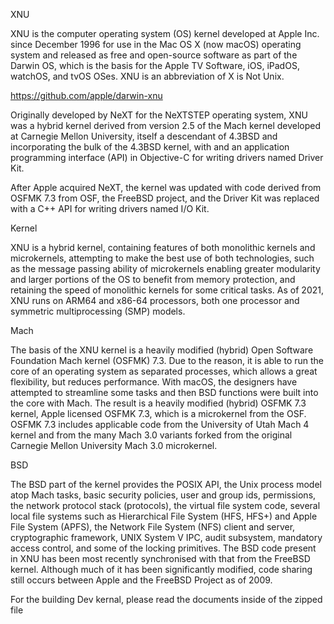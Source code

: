 
XNU

XNU is the computer operating system (OS) kernel developed at Apple Inc. since December 1996 for use in the Mac OS X (now macOS) operating system and released as free and open-source software as part of the Darwin OS, which is the basis for the Apple TV Software, iOS, iPadOS, watchOS, and tvOS OSes. XNU is an abbreviation of X is Not Unix.

https://github.com/apple/darwin-xnu

Originally developed by NeXT for the NeXTSTEP operating system, XNU was a hybrid kernel derived from version 2.5 of the Mach kernel developed at Carnegie Mellon University, itself a descendant of 4.3BSD and incorporating the bulk of the 4.3BSD kernel, with and an application programming interface (API) in Objective-C for writing drivers named Driver Kit.

After Apple acquired NeXT, the kernel was updated with code derived from OSFMK 7.3 from OSF, the FreeBSD project, and the Driver Kit was replaced with a C++ API for writing drivers named I/O Kit.

Kernel

XNU is a hybrid kernel, containing features of both monolithic kernels and microkernels, attempting to make the best use of both technologies, such as the message passing ability of microkernels enabling greater modularity and larger portions of the OS to benefit from memory protection, and retaining the speed of monolithic kernels for some critical tasks. As of 2021, XNU runs on ARM64 and x86-64 processors, both one processor and symmetric multiprocessing (SMP) models. 

Mach

The basis of the XNU kernel is a heavily modified (hybrid) Open Software Foundation Mach kernel (OSFMK) 7.3. Due to the reason, it is able to run the core of an operating system as separated processes, which allows a great flexibility, but reduces performance. With macOS, the designers have attempted to streamline some tasks and then BSD functions were built into the core with Mach. The result is a heavily modified (hybrid) OSFMK 7.3 kernel, Apple licensed OSFMK 7.3, which is a microkernel from the OSF. OSFMK 7.3 includes applicable code from the University of Utah Mach 4 kernel and from the many Mach 3.0 variants forked from the original Carnegie Mellon University Mach 3.0 microkernel.

BSD

The BSD part of the kernel provides the POSIX API, the Unix process model atop Mach tasks, basic security policies, user and group ids, permissions, the network protocol stack (protocols), the virtual file system code, several local file systems such as Hierarchical File System (HFS, HFS+) and Apple File System (APFS), the Network File System (NFS) client and server, cryptographic framework, UNIX System V IPC, audit subsystem, mandatory access control, and some of the locking primitives. The BSD code present in XNU has been most recently synchronised with that from the FreeBSD kernel. Although much of it has been significantly modified, code sharing still occurs between Apple and the FreeBSD Project as of 2009.

For the building Dev kernal, please read the documents inside of the zipped file


